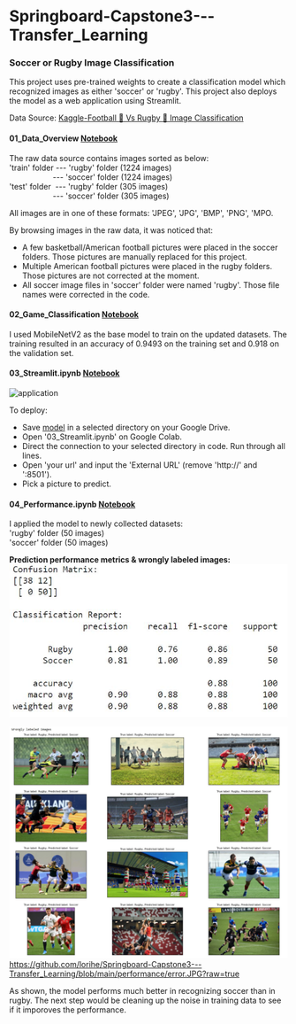 # Springboard-Capstone3---Transfer_Learning

### Soccer or Rugby Image Classification

This project uses pre-trained weights to create a classification model which recognized images as either 'soccer' or 'rugby'. This project also deploys the model as a web application using Streamlit.

Data Source: [Kaggle-Football 🏈 Vs Rugby 🏉 Image Classification](https://www.kaggle.com/datasets/ligtfeather/football-vs-rugby-image-classification)

#### 01_Data_Overview [Notebook](https://github.com/lorihe/Springboard-Capstone3---Transfer_Learning/blob/main/01_Data_Wrangling_EDA.ipynb)
The raw data source contains images sorted as below: \
'train' folder --- 'rugby' folder (1224 images)\
&nbsp;&nbsp;&nbsp;&nbsp;&nbsp;&nbsp;&nbsp;&nbsp;&nbsp;&nbsp;&nbsp;&nbsp;&nbsp;&nbsp;&nbsp;&nbsp;&nbsp;&nbsp;&nbsp; --- 'soccer' folder (1224 images)\
'test' folder&nbsp;  --- 'rugby' folder (305 images)\
&nbsp;&nbsp;&nbsp;&nbsp;&nbsp;&nbsp;&nbsp;&nbsp;&nbsp;&nbsp;&nbsp;&nbsp;&nbsp;&nbsp;&nbsp;&nbsp;&nbsp;&nbsp;&nbsp; --- 'soccer' folder (305 images)              

All images are in one of these formats: 'JPEG', 'JPG', 'BMP', 'PNG', 'MPO.

By browsing images in the raw data, it was noticed that:
- A few basketball/American football pictures were placed in the soccer folders. Those pictures are manually replaced for this project.
- Multiple American football pictures were placed in the rugby folders. Those pictures are not corrected at the moment.
- All soccer image files in 'soccer' folder were named 'rugby'. Those file names were corrected in the code.

#### 02_Game_Classification [Notebook](https://github.com/lorihe/Springboard-Capstone3---Transfer_Learning/blob/main/02_Game_Classification.ipynb)  
I used MobileNetV2 as the base model to train on the updated datasets. The training resulted in an accuracy of 0.9493 on the training set and 0.918 on the validation set.

#### 03_Streamlit.ipynb [Notebook](https://github.com/lorihe/Springboard-Capstone3---Transfer_Learning/blob/main/03_Streamlit.ipynb.ipynb)  
![application](https://github.com/lorihe/Springboard-Capstone3---Transfer_Learning/blob/main/Web_app.gif)

To deploy:
- Save [model](https://github.com/lorihe/Springboard-Capstone3---Transfer_Learning/blob/main/model.hdf5) in a selected directory on your Google Drive. 
- Open '03_Streamlit.ipynb' on Google Colab.
- Direct the connection to your selected directory in code. Run through all lines.
- Open 'your url' and input the 'External URL' (remove 'http://' and ':8501').
- Pick a picture to predict.

#### 04_Performance.ipynb [Notebook](https://github.com/lorihe/Springboard-Capstone3---Transfer_Learning/blob/main/04_Performance.ipynb.ipynb)
I applied the model to newly collected datasets:\
'rugby' folder (50 images)\
'soccer' folder (50 images)

**Prediction performance metrics & wrongly labeled images:**
![metrics](https://github.com/lorihe/Springboard-Capstone3---Transfer_Learning/blob/main/performance/cm.JPG?raw=true)

![error](https://github.com/lorihe/Springboard-Capstone3---Transfer_Learning/blob/main/performance/error.JPG?raw=true)https://github.com/lorihe/Springboard-Capstone3---Transfer_Learning/blob/main/performance/error.JPG?raw=true

As shown, the model performs much better in recognizing soccer than in rugby. The next step would be cleaning up the noise in training data to see if it imporoves the performance.



